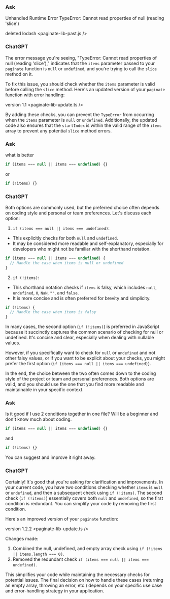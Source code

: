 ### Ask

Unhandled Runtime Error
TypeError: Cannot read properties of null (reading 'slice')

deleted lodash
<paginate-lib-past.js /> 

### ChatGPT

The error message you're seeing, "TypeError: Cannot read properties of null (reading 'slice')," indicates that the `items` parameter passed to your `paginate` function is `null` or `undefined`, and you're trying to call the `slice` method on it.

To fix this issue, you should check whether the `items` parameter is valid before calling the `slice` method. Here's an updated version of your `paginate` function with error handling:

version 1.1
<paginate-lib-update.ts /> 

By adding these checks, you can prevent the `TypeError` from occurring when the `items` parameter is `null` or `undefined`. Additionally, the updated code also ensures that the `startIndex` is within the valid range of the `items` array to prevent any potential `slice` method errors.



### Ask

what is better

```js
if (items === null || items === undefined) {}
```
or 
```js
if (!items) {}
```

### ChatGPT

Both options are commonly used, but the preferred choice often depends on coding style and personal or team preferences. Let's discuss each option:

1. `if (items === null || items === undefined)`:
- This explicitly checks for both `null` and `undefined`.
- It may be considered more readable and self-explanatory, especially for developers who might not be familiar with the shorthand notation.

```js
if (items === null || items === undefined) {
  // Handle the case when items is null or undefined
}
```

2. `if (!items)`:
- This shorthand notation checks if `items` is falsy, which includes `null`, `undefined`, `0`, `NaN`, `""`, and `false`.
- It is more concise and is often preferred for brevity and simplicity.

```js
if (!items) {
  // Handle the case when items is falsy
}
```

In many cases, the second option (`if (!items)`) is preferred in JavaScript because it succinctly captures the common scenario of checking for null or undefined. It's concise and clear, especially when dealing with nullable values.

However, if you specifically want to check for `null` or `undefined` and not other falsy values, or if you want to be explicit about your checks, you might prefer the first option (`if (items === null || items === undefined)`).

In the end, the choice between the two often comes down to the coding style of the project or team and personal preferences. Both options are valid, and you should use the one that you find more readable and maintainable in your specific context.



### Ask

Is it good if I use 2 conditions together in one file? Will be a beginner and don't know much about coding.

```js
if (items === null || items === undefined) {}
```
and
```js
if (!items) {}
```

You can suggest and improve it right away.

### ChatGPT

Certainly! It's good that you're asking for clarification and improvements. In your current code, you have two conditions checking whether `items` is `null` or `undefined`, and then a subsequent check using `if (!items)`. The second check (`if (!items)`) essentially covers both `null` and `undefined`, so the first condition is redundant. You can simplify your code by removing the first condition.

Here's an improved version of your `paginate` function:

version 1.2.2
<paginate-lib-update.ts /> 

Changes made:

1. Combined the null, undefined, and empty array check using `if (!items || items.length === 0)`.
2. Removed the redundant check `if (items === null || items === undefined)`.

This simplifies your code while maintaining the necessary checks for potential issues. The final decision on how to handle these cases (returning an empty array, throwing an error, etc.) depends on your specific use case and error-handling strategy in your application.
